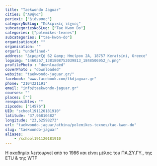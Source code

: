 ```yaml
---
title: "Taekwondo Jaguar"
cities: ["Αθήνα"]
perioxi: ["Διόνυσος"]
categoryNoSLug: "Πολεμικές τέχνες"
subcategoriesNoSLug: ["Tae Kwon Do"]
categories: ["polemikes-texnes"]
subcategories: ["tae-kwon-do"]
organisationid: ""
organisation: ""
orgurl: "undefined-"
address: "Δεμερτζή 62 &amp; Ηπείρου 2Α, 18757 Keratsíni, Greece"
logoimg: "1460267_1381808752039813_1848506952_n.png"
profilePhoto : "downloaded"
coverPhoto : "downloaded"
website: "taekwondo-jaguar.gr/"
facebook: "www.facebook.com/tkdjaguar.gr"
phone: "2104321191"
email: "info@taekwondo-jaguar.gr"
courses: ""
places: [""]
rensponsibles: ""
zipcode: ["14576"]
UID: "school191120181910"
latitude: "37,96810482"
longitude: "23,62598273"
url: "taekwondo-jaguar/athina/polemikes-texnes/tae-kwon-do"
slug: "taekwondo-jaguar"
aliases:
    - /school191120181910
---
```



Η ακαδημία λειτουργεί από το 1986 και είναι μέλος του ΠΑ.ΣΥ.ΓΥ., της ETU &amp; της WTF

